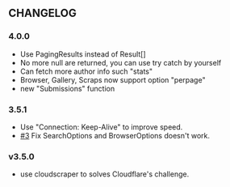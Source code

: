 ## CHANGELOG

### 4.0.0
- Use PagingResults instead of Result[]
- No more null are returned, you can use try catch by yourself
- Can fetch more author info such "stats"
- Browser, Gallery, Scraps now support option "perpage"
- new "Submissions" function

### 3.5.1
- Use "Connection: Keep-Alive" to improve speed.
- [#3](https://github.com/recallfuture/furaffinity-api/issues/3) Fix SearchOptions and BrowserOptions doesn't work.

### v3.5.0
- use cloudscraper to solves Cloudflare's challenge.
